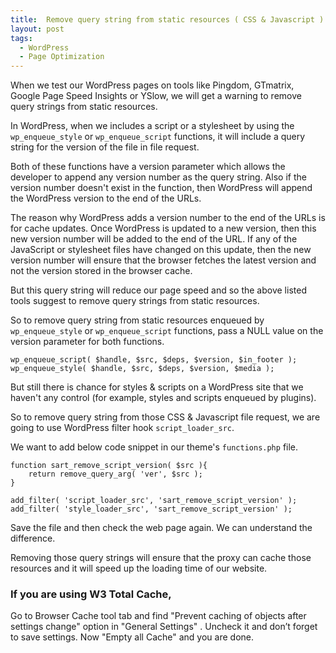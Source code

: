 ```yaml
---
title:  Remove query string from static resources ( CSS & Javascript ) - WordPress
layout: post
tags:
  - WordPress
  - Page Optimization
---
```


When we test our WordPress pages on tools like Pingdom, GTmatrix, Google Page Speed Insights or YSlow, we will get a warning to remove query strings from static resources.

In WordPress, when we includes a script or a stylesheet by using the `wp_enqueue_style` or `wp_enqueue_script` functions, it will include a query string for the version of the file in file request.

Both of these functions have a version parameter which allows the developer to append any version number as the query string. Also if the version number doesn't exist in the function, then WordPress will append the WordPress version to the end of the URLs.

The reason why WordPress adds a version number to the end of the URLs is for cache updates. Once WordPress is updated to a new version, then this new version number will be added to the end of the URL. If any of the JavaScript or stylesheet files have changed on this update, then the new version number will ensure that the browser fetches the latest version and not the version stored in the browser cache.

But this query string will reduce our page speed and so the above listed tools suggest to remove query strings from static resources.

So to remove query string from static resources enqueued by `wp_enqueue_style` or `wp_enqueue_script` functions, pass a NULL value on the version parameter for both functions.

	wp_enqueue_script( $handle, $src, $deps, $version, $in_footer );
	wp_enqueue_style( $handle, $src, $deps, $version, $media );
	
But still there is chance for styles & scripts on a WordPress site that we haven't any control (for example, styles and scripts enqueued by plugins).

So to remove query string from those CSS & Javascript file request, we are going to use WordPress filter hook `script_loader_src`.

We want to add below code snippet in our theme's `functions.php` file.

	function sart_remove_script_version( $src ){
		return remove_query_arg( 'ver', $src );
	}

	add_filter( 'script_loader_src', 'sart_remove_script_version' );
	add_filter( 'style_loader_src', 'sart_remove_script_version' );

Save the file and then check the web page again. We can understand the difference.

Removing those query strings will ensure that the proxy can cache those resources and it will speed up the loading time of our website.

###  If you are using W3 Total Cache,

Go to Browser Cache tool tab and find "Prevent caching of objects after settings change" option in "General Settings" . Uncheck it and don’t forget to save settings. Now "Empty all Cache" and you are done.
